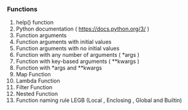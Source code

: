### Functions

1.  help() function
2.  Python documentation ( https://docs.python.org/3/ ) 
3.  Function arguments
4.  Function arguments with initial values
5.  Function arguments with no initial values
6.  Function with any number of arguments ( *args )
7.  Function with key-based arguments ( **kwargs )
8.  Function with *args and **kwargs
9.  Map Function
10. Lambda Function
11. Filter Function
12. Nested Function
13. Function naming rule LEGB (Local , Enclosing , Global and Builtin)
